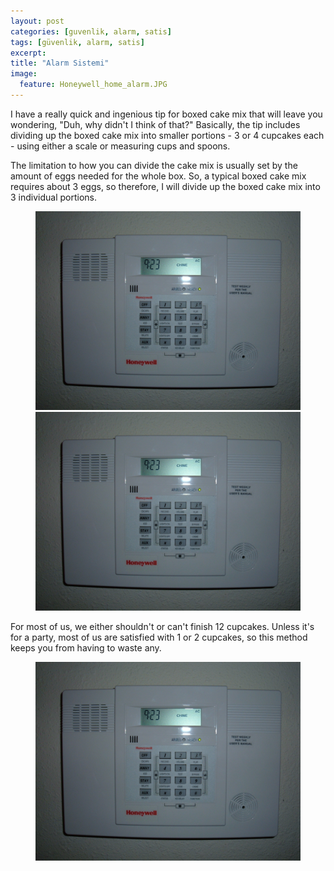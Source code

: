 ```yaml
---
layout: post
categories: [guvenlik, alarm, satis]
tags: [güvenlik, alarm, satis]
excerpt: 
title: "Alarm Sistemi"
image:
  feature: Honeywell_home_alarm.JPG
---
```


I have a really quick and ingenious tip for boxed cake mix that will leave you wondering, "Duh, why didn't I think of that?"  Basically, the tip includes dividing up the boxed cake mix into smaller portions - 3 or 4 cupcakes each - using either a scale or measuring cups and spoons.

The limitation to how you can divide the cake mix is usually set by the amount of eggs needed for the whole box.  So, a typical boxed cake mix requires about 3 eggs, so therefore, I will divide up the boxed cake mix into 3 individual portions.

<figure class="half">
<img src="/images/Honeywell_home_alarm.JPG">
<img src="/images/Honeywell_home_alarm.JPG">
</figure>

For most of us, we either shouldn't or can't finish 12 cupcakes.  Unless it's for a party, most of us are satisfied with 1 or 2 cupcakes, so this method keeps you from having to waste any.

<figure>
    <img src="/images/Honeywell_home_alarm.JPG">
</figure>
